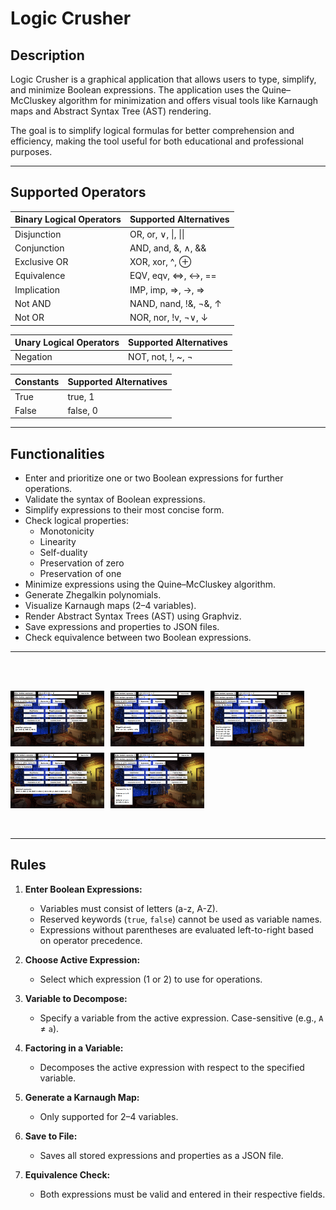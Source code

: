 # **Logic Crusher**

## **Description**

Logic Crusher is a graphical application that allows users to type, simplify, and minimize Boolean expressions. The application uses the Quine–McCluskey algorithm for minimization and offers visual tools like Karnaugh maps and Abstract Syntax Tree (AST) rendering. 

The goal is to simplify logical formulas for better comprehension and efficiency, making the tool useful for both educational and professional purposes.

---

## **Supported Operators**

| Binary Logical Operators | Supported Alternatives |
|---------------------------|------------------------|
| Disjunction              | OR, or, ∨, \|, \|\|    |
| Conjunction              | AND, and, &, ∧, &&     |
| Exclusive OR             | XOR, xor, ^, ⊕         |
| Equivalence              | EQV, eqv, <=>, ↔, ==   |
| Implication              | IMP, imp, =>, →, ⇒     |
| Not AND                  | NAND, nand, !&, ¬&, ↑  |
| Not OR                   | NOR, nor, !v, ¬∨, ↓    |

| Unary Logical Operators | Supported Alternatives |
|--------------------------|------------------------|
| Negation                | NOT, not, !, ~, ¬      |

| Constants  | Supported Alternatives |
|------------|-------------------------|
| True       | true, 1                 |
| False      | false, 0                |

---

## **Functionalities**

- Enter and prioritize one or two Boolean expressions for further operations.
- Validate the syntax of Boolean expressions.
- Simplify expressions to their most concise form.
- Check logical properties:
  - Monotonicity
  - Linearity
  - Self-duality
  - Preservation of zero
  - Preservation of one
- Minimize expressions using the Quine–McCluskey algorithm.
- Generate Zhegalkin polynomials.
- Visualize Karnaugh maps (2–4 variables).
- Render Abstract Syntax Trees (AST) using Graphviz.
- Save expressions and properties to JSON files.
- Check equivalence between two Boolean expressions.

---
<br><br>
<div style="display: flex; flex-wrap: wrap; gap: 10px;">
    <img src="screenshots/screenshot1.png" alt="Image 1" width="150"/>
    <img src="screenshots/screenshot2.png" alt="Image 2" width="150"/>
    <img src="screenshots/screenshot3.png" alt="Image 3" width="150"/>
    <img src="screenshots/screenshot4.png" alt="Image 4" width="150"/>
    <img src="screenshots/screenshot5.png" alt="Image 5" width="150"/>
</div>
<br><br>

---

## **Rules**

1. **Enter Boolean Expressions:**
   - Variables must consist of letters (a-z, A-Z).
   - Reserved keywords (`true`, `false`) cannot be used as variable names.
   - Expressions without parentheses are evaluated left-to-right based on operator precedence.

2. **Choose Active Expression:**
   - Select which expression (1 or 2) to use for operations.

3. **Variable to Decompose:**
   - Specify a variable from the active expression. Case-sensitive (e.g., `A` ≠ `a`).

4. **Factoring in a Variable:**
   - Decomposes the active expression with respect to the specified variable.

5. **Generate a Karnaugh Map:**
   - Only supported for 2–4 variables.

6. **Save to File:**
   - Saves all stored expressions and properties as a JSON file.

7. **Equivalence Check:**
   - Both expressions must be valid and entered in their respective fields.
